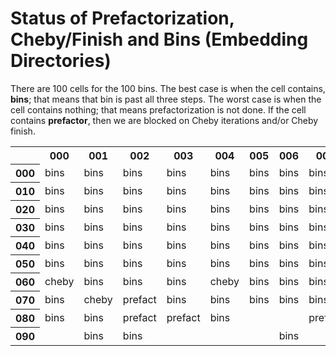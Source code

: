 # Status of Prefactorization, Cheby/Finish and Bins (Embedding Directories)
There are 100 cells for the 100 bins.  The best case is when the cell contains, <b>bins</b>; that means that bin is past all three steps.
The worst case is when the cell contains nothing; that means prefactorization is not done.
If the cell contains <b>prefactor</b>, then we are blocked on Cheby iterations and/or Cheby finish.
<table><tr><th></th>
<th>000</th><th>001</th><th>002</th><th>003</th><th>004</th><th>005</th><th>006</th><th>007</th><th>008</th><th>009</th></tr><tr><th>000</th><td>bins</td>
<td>bins</td>
<td>bins</td>
<td>bins</td>
<td>bins</td>
<td>bins</td>
<td>bins</td>
<td>bins</td>
<td>bins</td>
<td>bins</td>
</tr><tr><th>010</th><td>bins</td>
<td>bins</td>
<td>bins</td>
<td>bins</td>
<td>bins</td>
<td>bins</td>
<td>bins</td>
<td>bins</td>
<td>bins</td>
<td>bins</td>
</tr><tr><th>020</th><td>bins</td>
<td>bins</td>
<td>bins</td>
<td>bins</td>
<td>bins</td>
<td>bins</td>
<td>bins</td>
<td>bins</td>
<td>bins</td>
<td>bins</td>
</tr><tr><th>030</th><td>bins</td>
<td>bins</td>
<td>bins</td>
<td>bins</td>
<td>bins</td>
<td>bins</td>
<td>bins</td>
<td>bins</td>
<td>bins</td>
<td>bins</td>
</tr><tr><th>040</th><td>bins</td>
<td>bins</td>
<td>bins</td>
<td>bins</td>
<td>bins</td>
<td>bins</td>
<td>bins</td>
<td>bins</td>
<td>cheby</td>
<td>bins</td>
</tr><tr><th>050</th><td>bins</td>
<td>bins</td>
<td>bins</td>
<td>bins</td>
<td>bins</td>
<td>bins</td>
<td>bins</td>
<td>bins</td>
<td>bins</td>
<td>bins</td>
</tr><tr><th>060</th><td>cheby</td>
<td>bins</td>
<td>bins</td>
<td>bins</td>
<td>cheby</td>
<td>bins</td>
<td>bins</td>
<td>bins</td>
<td>bins</td>
<td>bins</td>
</tr><tr><th>070</th><td>bins</td>
<td>cheby</td>
<td>prefact</td>
<td>bins</td>
<td>bins</td>
<td>bins</td>
<td>bins</td>
<td>bins</td>
<td>bins</td>
<td>bins</td>
</tr><tr><th>080</th><td>bins</td>
<td>bins</td>
<td>prefact</td>
<td>prefact</td>
<td>bins</td>
<td></td>
<td></td>
<td>prefact</td>
<td></td>
<td></td>
</tr><tr><th>090</th><td></td>
<td>bins</td>
<td>bins</td>
<td></td>
<td></td>
<td></td>
<td>bins</td>
<td></td>
<td>bins</td>
<td></td>
</tr></table>
